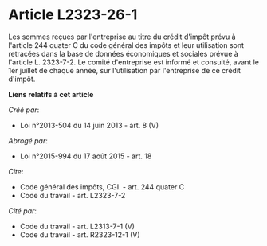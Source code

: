 # Article L2323-26-1

Les sommes reçues par l'entreprise au titre du crédit d'impôt prévu à l'article 244 quater C du code général des impôts et
leur utilisation sont retracées dans la base de données économiques et sociales prévue à l'article L. 2323-7-2. Le comité
d'entreprise est informé et consulté, avant le 1er juillet de chaque année, sur l'utilisation par l'entreprise de ce crédit
d'impôt.

**Liens relatifs à cet article**

_Créé par_:

  - Loi n°2013-504 du 14 juin 2013 - art. 8 (V)

_Abrogé par_:

  - Loi n°2015-994 du 17 août 2015 - art. 18

_Cite_:

  - Code général des impôts, CGI. - art. 244 quater C
  - Code du travail - art. L2323-7-2

_Cité par_:

  - Code du travail - art. L2313-7-1 (V)
  - Code du travail - art. R2323-12-1 (V)
